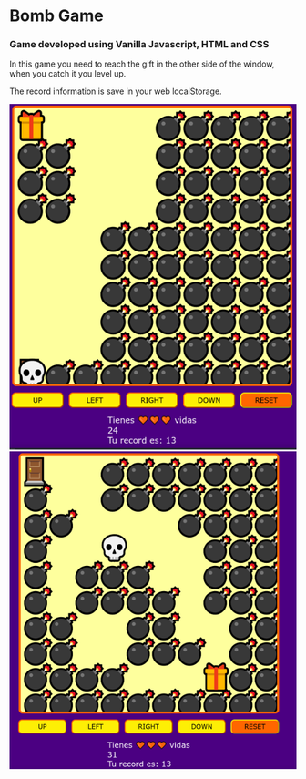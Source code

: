 # Bomb Game

### Game developed using Vanilla Javascript, HTML  and CSS

In this game you need to reach the gift in the other side of the window, when you catch it you level up.

The record information is save in your web localStorage.


![image-game](/src/img/game.png)
![image-game](/src/img/game2.png)

